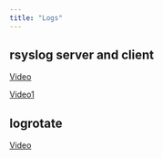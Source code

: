 ```yaml
---
title: "Logs"
---
```


## rsyslog server and client

[Video](https://www.youtube.com/watch?v=vY8uW3fLAM4&list=PLd8alL65M1Ga6jXJgAfObhHJAsbyn5Rgn&index=14)

[Video1](https://www.youtube.com/watch?v=2EvW96Z-2Zw)

## logrotate

[Video](https://www.youtube.com/watch?v=zy8HcYlt1g0)
